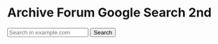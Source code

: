 # Archive Forum Google Search 2nd
<form action="https://www.google.com/search" class="searchform" method="get" name="searchform" target="_blank">
<input name="sitesearch" type="hidden" value="nwchemgit.github.io/Special_AWCforum">
<input autocomplete="on" class="form-control search" name="q" placeholder="Search in example.com" required="required"  type="text">
<button class="button" type="submit">Search</button>
</form>